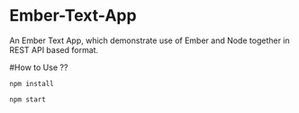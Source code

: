 # Ember-Text-App
An Ember Text App, which demonstrate use of Ember and Node together in REST API based format.

#How to Use ??

``npm install``

``npm start``
